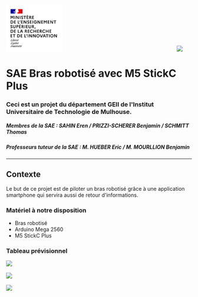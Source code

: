 <img src="Images/Logo_enseignement_sup.png" width="152">&nbsp;&nbsp;&nbsp;&nbsp;&nbsp;&nbsp;&nbsp;&nbsp;&nbsp;&nbsp;&nbsp;&nbsp;&nbsp;&nbsp;&nbsp;&nbsp;&nbsp;&nbsp;&nbsp;&nbsp;&nbsp;&nbsp;&nbsp;&nbsp;&nbsp;&nbsp;&nbsp;&nbsp;&nbsp;&nbsp;&nbsp;&nbsp;&nbsp;&nbsp;&nbsp;&nbsp;&nbsp;&nbsp;&nbsp;&nbsp;&nbsp;&nbsp;&nbsp;&nbsp;&nbsp;&nbsp;&nbsp;&nbsp;&nbsp;&nbsp;&nbsp;&nbsp;&nbsp;&nbsp;&nbsp;&nbsp;&nbsp;&nbsp;&nbsp;&nbsp;&nbsp;&nbsp;&nbsp;&nbsp;&nbsp;&nbsp;&nbsp;&nbsp;&nbsp;&nbsp;&nbsp;&nbsp;&nbsp;&nbsp;&nbsp;&nbsp;&nbsp;&nbsp;&nbsp;<img src="Images/Logo_Université_de_Haute-Alsace_-_UHA.png" width="330">

# SAE Bras robotisé avec M5 StickC Plus

### Ceci est un projet du département GEII de l'Institut Universitaire de Technologie de Mulhouse.

##### Membres de la SAE : SAHIN Eren / PRIZZI-SCHERER Benjamin / SCHMITT Thomas

##### Professeurs tuteur de la SAE : M. HUEBER Eric / M. MOURLLION Benjamin

***

## Contexte

Le but de ce projet est de piloter un bras robotisé grâce à une application smartphone qui servira aussi de retour d'informations.

### Matériel à notre disposition

- Bras robotisé
- Arduino Mega 2560
- M5 StickC Plus



### Tableau prévisionnel

![](C:\Users\erens\Downloads\Tableau%20prévisionnel%203.png)

![](C:\Users\erens\Downloads\Tableau%20prévisionnel%201.png)

![](C:\Users\erens\Downloads\Tableau%20prévisionnel%202.png)
